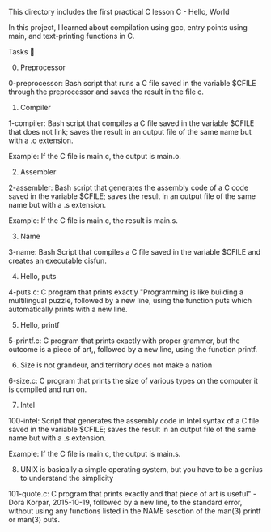 This directory includes the first practical C lesson
C - Hello, World

In this project, I learned about compilation using gcc, entry points using main, and text-printing functions in C.



Tasks 📃

0. Preprocessor



0-preprocessor: Bash script that runs a C file saved in the variable $CFILE through the preprocessor and saves the result in the file c.

1. Compiler



1-compiler: Bash script that compiles a C file saved in the variable $CFILE that does not link; saves the result in an output file of the same name but with a .o extension.

Example: If the C file is main.c, the output is main.o.

2. Assembler



2-assembler: Bash script that generates the assembly code of a C code saved in the variable $CFILE; saves the result in an output file of the same name but with a .s extension.

Example: If the C file is main.c, the result is main.s.

3. Name



3-name: Bash Script that compiles a C file saved in the variable $CFILE and creates an executable cisfun.

4. Hello, puts

4-puts.c: C program that prints exactly "Programming is like building a multilingual puzzle, followed by a new line, using the function puts which automatically prints with a new line.

5. Hello, printf



5-printf.c: C program that prints exactly with proper grammer, but the outcome is a piece of art,, followed by a new line, using the function printf.

6. Size is not grandeur, and territory does not make a nation



6-size.c: C program that prints the size of various types on the computer it is compiled and run on.

7. Intel



100-intel: Script that generates the assembly code in Intel syntax of a C file saved in the variable $CFILE; saves the result in an output file of the same name but with a .s extension.

Example: If the C file is main.c, the output is main.s.

8. UNIX is basically a simple operating system, but you have to be a genius to understand the simplicity



101-quote.c: C program that prints exactly and that piece of art is useful" - Dora Korpar, 2015-10-19, followed by a new line, to the standard error, without using any functions listed in the NAME sesction of the man(3) printf or man(3) puts.
